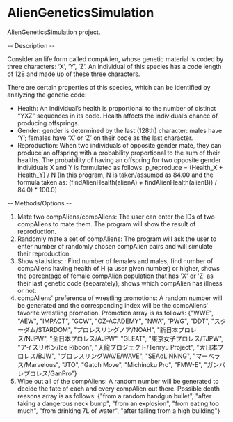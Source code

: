 # AlienGeneticsSimulation
AlienGeneticsSimulation project.

-- Description --

Consider an life form called compAlien, whose genetic material is coded by three characters: ‘X’, ’Y’, ’Z’.
An individual of this species has a code length of 128 and made up of these three characters.

There are certain properties of this species, which can be identified by analyzing the genetic code: 
- Health: An individual’s health is proportional to the number of distinct “YXZ” sequences in its code. Health affects the individual’s chance of producing offsprings. 
- Gender: gender is determined by the last (128th) character: males have ‘Y’; females have ‘X’ or ‘Z’ on their code as the last character. 
- Reproduction: When two individuals of opposite gender mate, they can produce an offspring with a probability proportional to the sum of their healths.
The probability of having an offspring for two opposite gender individuals X and Y is formulated as follows: p_reproduce = (Health_X + Health_Y) / N
(In this program, N is taken/assumed as 84.00 and the formula taken as: (findAlienHealth(alienA) + findAlienHealth(alienB)) / 84.0) * 100.0)

-- Methods/Options --

1) Mate two compAliens/compAliens: The user can enter the IDs of two compAliens to mate them. The program will show the result of reproduction.
2) Randomly mate a set of compAliens: The program will ask the user to enter number of randomly chosen compAlien pairs and will simulate their reproduction.
3) Show statistics: : Find number of females and males, find number of compAliens having health of H (a user given number) or higher, 
shows the percentage of female compAlien population that has 'X' or 'Z' as their last genetic code (separately), shows which compAlien has illness or not.
4) compAliens' preference of wrestling promotions: A random number will be generated and the corresponding index will be the compAliens' favorite wrestling promotion.
Promotion array is as follows: {"WWE", "AEW", "IMPACT", "GCW", "OZ-ACADEMY", "NWA", "PWG", "DDT",
                            "スターダム/STARDOM", "プロレスリングノア/NOAH", "新日本プロレス/NJPW", "全日本プロレス/AJPW",
                            "GLEAT", "東京女子プロレス/TJPW", "アイスリボン/Ice Ribbon", "天龍プロジェクト/Tenryu Project",
                            "大日本プロレス/BJW", "プロレスリングWAVE/WAVE", "SEAdLINNNG", "マーベラス/Marvelous",
                            "JTO", "Gatoh Move", "Michinoku Pro", "FMW-E", "ガンバレプロレス/GanPro"}
5) Wipe out all of the compAliens: A random number will be generated to decide the fate of each and every compAlien out there.
Possible death reasons array is as follows: {"from a random handgun bullet", "after taking a dangerous neck bump",
                            "from an explosion", "from eating too much", "from drinking 7L of water",
                            "after falling from a high building"}
